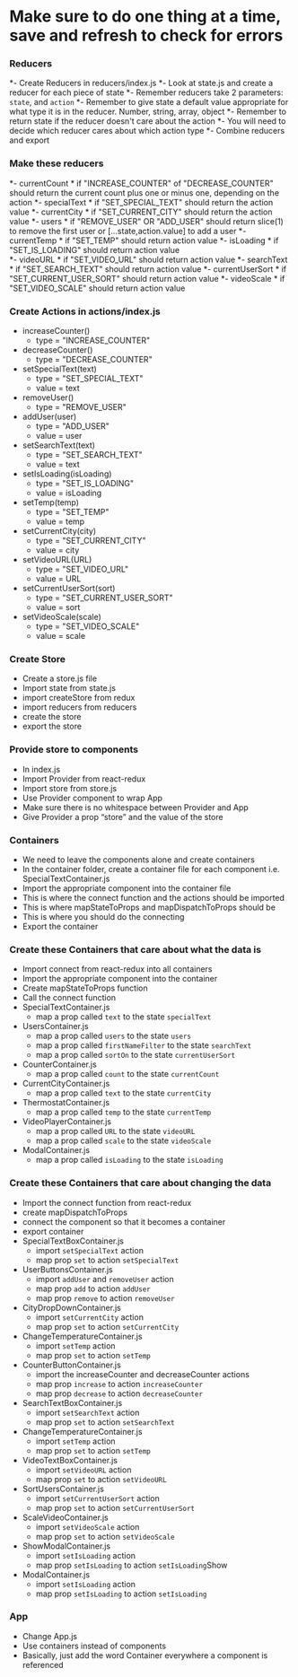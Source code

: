 # Make sure to do one thing at a time, save and refresh to check for errors

###  Reducers
  *- Create Reducers in reducers/index.js
  *- Look at state.js and create a reducer for each piece of state
  *- Remember reducers take 2 parameters: `state`, and `action`
  *- Remember to give state a default value appropriate for what type it is in the reducer. Number, string, array, object
  *- Remember to return state if the reducer doesn't care about the action
  *- You will need to decide which reducer cares about which action type
  *- Combine reducers and export

### Make these reducers
  *- currentCount
    * if "INCREASE_COUNTER" of "DECREASE_COUNTER" should return the current count plus one or minus one, depending on the action
  *- specialText
    * if "SET_SPECIAL_TEXT" should return the action value
  *- currentCity
    * if "SET_CURRENT_CITY" should return the action value
  *- users
    * if "REMOVE_USER" OR "ADD_USER" should return slice(1) to remove the first user or [...state,action.value] to add a user
  *- currentTemp
    * if "SET_TEMP" should return action value
  *- isLoading
    * if "SET_IS_LOADING" should return action value  
  *- videoURL
    * if "SET_VIDEO_URL" should return action value
  *- searchText
    * if "SET_SEARCH_TEXT" should return action value
  *- currentUserSort
    * if "SET_CURRENT_USER_SORT" should return action value
  *- videoScale
    * if "SET_VIDEO_SCALE" should return action value
### Create Actions in actions/index.js
  * increaseCounter()
    * type = "INCREASE_COUNTER"
  * decreaseCounter()
    * type = "DECREASE_COUNTER"
  * setSpecialText(text)
    * type = "SET_SPECIAL_TEXT"
    * value = text
  * removeUser()
    * type = "REMOVE_USER"
  * addUser(user)
    * type = "ADD_USER"
    * value = user
  * setSearchText(text)
    * type = "SET_SEARCH_TEXT"
    * value = text
  * setIsLoading(isLoading)
    * type = "SET_IS_LOADING"
    * value = isLoading
  * setTemp(temp)
    * type = "SET_TEMP"
    * value = temp
  * setCurrentCity(city)
    * type = "SET_CURRENT_CITY"
    * value = city
  * setVideoURL(URL)
    * type = "SET_VIDEO_URL"
    * value = URL
  * setCurrentUserSort(sort)
    * type = "SET_CURRENT_USER_SORT"
    * value = sort
  * setVideoScale(scale)
    * type = "SET_VIDEO_SCALE"
    * value = scale
### Create Store
  * Create a store.js file
  * Import state from state.js
  * import createStore from redux
  * import reducers from reducers
  * create the store
  * export the store

### Provide store to components
  * In index.js
  * Import Provider from react-redux
  * Import store from store.js
  * Use Provider component to wrap App
  * Make sure there is no whitespace between Provider and App
  * Give Provider a prop “store” and the value of the store


### Containers
  * We need to leave the components alone and create containers
  * In the container folder, create a container file for each component i.e. SpecialTextContainer.js
  * Import the appropriate component into the container file
  * This is where the connect function and the actions should be imported
  * This is where mapStateToProps and mapDispatchToProps should be
  * This is where you should do the connecting
  * Export the container



### Create these Containers that care about what the data is
  * Import connect from react-redux into all containers
  * Import the appropriate component into the container
  * Create mapStateToProps function
  * Call the connect function
  * SpecialTextContainer.js
    * map a prop called `text` to the state `specialText`
  * UsersContainer.js
    * map a prop called `users` to the state `users`
    * map a prop called `firstNameFilter` to the state `searchText`
    * map a prop called `sortOn` to the state `currentUserSort`
  * CounterContainer.js
    * map a prop called `count` to the state `currentCount`
  * CurrentCityContainer.js
    * map a prop called `text` to the state `currentCity`
  * ThermostatContainer.js
    * map a prop called `temp` to the state `currentTemp`
  * VideoPlayerContainer.js
    * map a prop called `URL` to the state `videoURL`
    * map a prop called `scale` to the state `videoScale`
  * ModalContainer.js
    * map a prop called `isLoading` to the state `isLoading`

### Create these Containers that care about changing the data
  * Import the connect function from react-redux
  * create mapDispatchToProps
  * connect the component so that it becomes a container
  * export container
  * SpecialTextBoxContainer.js
    * import `setSpecialText` action
    * map prop `set` to action `setSpecialText`
  * UserButtonsContainer.js
    * import `addUser` and `removeUser` action
    * map prop `add` to action `addUser`
    * map prop `remove` to action `removeUser`
  * CityDropDownContainer.js
    * import `setCurrentCity` action
    * map prop `set` to action `setCurrentCity`
  * ChangeTemperatureContainer.js
    * import `setTemp` action
    * map prop `set` to action `setTemp`
  * CounterButtonContainer.js
    * import the increaseCounter and decreaseCounter actions
    * map prop `increase` to action `increaseCounter`
    * map prop `decrease` to action `decreaseCounter`
  * SearchTextBoxContainer.js
    * import `setSearchText` action
    * map prop `set` to action `setSearchText`
  * ChangeTemperatureContainer.js
    * import `setTemp` action
    * map prop `set` to action `setTemp`
  * VideoTextBoxContainer.js
    * import `setVideoURL` action
    * map prop `set` to action `setVideoURL`
  * SortUsersContainer.js
    * import `setCurrentUserSort` action
    * map prop `set` to action `setCurrentUserSort`
  * ScaleVideoContainer.js
    * import `setVideoScale` action
    * map prop `set` to action `setVideoScale`
  * ShowModalContainer.js
    * import `setIsLoading` action
    * map prop `setIsLoading` to action `setIsLoading`Show
  * ModalContainer.js
    * import `setIsLoading` action
    * map prop `setIsLoading` to action `setIsLoading`

### App
  * Change App.js
  * Use containers instead of components
  * Basically, just add the word Container everywhere a component is referenced
